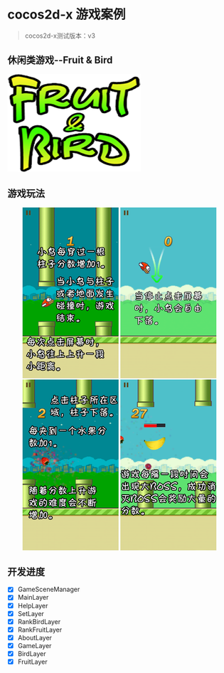 # cocos2d-x 游戏案例
> cocos2d-x测试版本：v3

## 休闲类游戏--Fruit & Bird
![Fruit and Bird](https://github.com/icsfy/cocos2d-x_FruitandBird/raw/master/Resources/pic/title.png)

## 游戏玩法
<p align='center'>
  <img src='Resources/pic/help0.png' height='384' width='216'/>
  <img src='Resources/pic/help1.png' height='384' width='216'/>
  <img src='Resources/pic/help2.png' height='384' width='216'/>
  <img src='Resources/pic/help3.png' height='384' width='216'/>
</p>

## 开发进度
  - [x] GameSceneManager
  - [x] MainLayer
  - [x] HelpLayer
  - [x] SetLayer
  - [x] RankBirdLayer
  - [x] RankFruitLayer
  - [x] AboutLayer
  - [x] GameLayer
  - [x] BirdLayer
  - [x] FruitLayer
